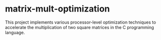 # matrix-mult-optimization
This project implements various processor-level optimization techniques to accelerate the multiplication of two square matrices in the C programming language.
